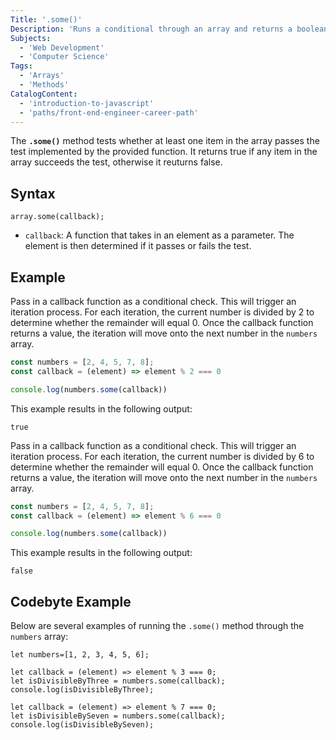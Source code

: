 ```yaml
---
Title: '.some()'
Description: 'Runs a conditional through an array and returns a boolean if any value fulfills the conditional.'
Subjects:
  - 'Web Development'
  - 'Computer Science'
Tags:
  - 'Arrays'
  - 'Methods'
CatalogContent:
  - 'introduction-to-javascript'
  - 'paths/front-end-engineer-career-path'
---
```


The **`.some()`** method tests whether at least one item in the array passes the test implemented by the provided function. It returns true if any item in the array succeeds the test, otherwise it reuturns false.

## Syntax

```pseudo
array.some(callback);
```

- `callback`: A function that takes in an element as a parameter. The element is then determined if it passes or fails the test.

## Example

Pass in a callback function as a conditional check. This will trigger an iteration process.
For each iteration, the current number is divided by 2 to determine whether the remainder will equal 0. Once the callback function returns a value, the iteration will move onto the next number in the `numbers` array.

```js
const numbers = [2, 4, 5, 7, 8];
const callback = (element) => element % 2 === 0

console.log(numbers.some(callback))
```

This example results in the following output:

```shell
true
```

Pass in a callback function as a conditional check. This will trigger an iteration process.
For each iteration, the current number is divided by 6 to determine whether the remainder will equal 0. Once the callback function returns a value, the iteration will move onto the next number in the `numbers` array.

```js
const numbers = [2, 4, 5, 7, 8];
const callback = (element) => element % 6 === 0

console.log(numbers.some(callback))
```

This example results in the following output:

```shell
false
```

## Codebyte Example

Below are several examples of running the `.some()` method through the `numbers` array:

```codebyte/js
let numbers=[1, 2, 3, 4, 5, 6];

let callback = (element) => element % 3 === 0;
let isDivisibleByThree = numbers.some(callback);
console.log(isDivisibleByThree);

let callback = (element) => element % 7 === 0;
let isDivisibleBySeven = numbers.some(callback);
console.log(isDivisibleBySeven);
```
